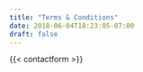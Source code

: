 ```yaml
---
title: "Terms & Conditions"
date: 2018-06-04T18:23:05-07:00
draft: false
---
```



{{< contactform >}}


<!---
<form action="https://formspree.io/techlookinquiry@gmail.com"
     method="POST">

  <div> <input type="text" name="name" placeholder="enter your name." style="max-width:49%; float:left; margin:auto; text-align:center;">
  <input type="email" name="_replyto" placeholder="enter your email." style="max-width:49%; float:right; margin:auto; text-align:center;"> </div>

    <br><br><br>

   <input type="text" name="existingsite" placeholder="do you have an existing website?"> <br>
   <input type="text" name="deadline" placeholder="when is your deadline?"> <br>
   <input type="text" name="budget" placeholder="do you have a budget?"> <br>
   <input type="text" name="_gotcha" style="display:none" /> <br>
   <input type="text" name="comments" placeholder="tell me about the site you're looking to build.">

   <br>

   <div>
    <input type="submit" value="Send" style="min-width:100%; display:block; margin-left:auto; margin-right:auto;">
  </div>
</form>
-->
